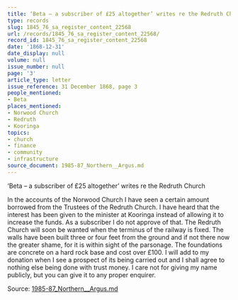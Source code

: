 ```yaml
---
title: ‘Beta – a subscriber of £25 altogether’ writes re the Redruth Church
type: records
slug: 1845_76_sa_register_content_22568
url: /records/1845_76_sa_register_content_22568/
record_id: 1845_76_sa_register_content_22568
date: '1868-12-31'
date_display: null
volume: null
issue_number: null
page: '3'
article_type: letter
issue_reference: 31 December 1868, page 3
people_mentioned:
- Beta
places_mentioned:
- Norwood Church
- Redruth
- Kooringa
topics:
- church
- finance
- community
- infrastructure
source_document: 1985-87_Northern__Argus.md
---
```


‘Beta – a subscriber of £25 altogether’ writes re the Redruth Church

In the accounts of the Norwood Church I have seen a certain amount borrowed from the Trustees of the Redruth Church.  I have heard that the interest has been given to the minister at Kooringa instead of allowing it to increase the funds.  As a subscriber I do not approve of that.  The Redruth Church will soon be wanted when the terminus of the railway is fixed.  The walls have been built three or four feet from the ground and if not there now the greater shame, for it is within sight of the parsonage.  The foundations are concrete on a hard rock base and cost over £100.  I will add to my donation when I see a prospect of its being carried out and I shall agree to nothing else being done with trust money.  I care not for giving my name publicly, but you can give it to any proper enquirer.

Source: [1985-87_Northern__Argus.md](/downloads/markdown/1985-87_Northern__Argus.md)
